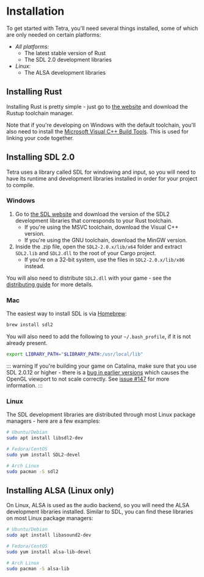 # Installation

To get started with Tetra, you'll need several things installed, some of which are only needed on certain platforms:

* *All platforms:*
    * The latest stable version of Rust
    * The SDL 2.0 development libraries
* *Linux:*
    * The ALSA development libraries

## Installing Rust

Installing Rust is pretty simple - just go to [the website](https://www.rust-lang.org/tools/install) and download the Rustup toolchain manager.

Note that if you're developing on Windows with the default toolchain, you'll also need to install the [Microsoft Visual C++ Build Tools](https://www.visualstudio.com/downloads/#build-tools-for-visual-studio-2017). This is used for linking your code together.

## Installing SDL 2.0

Tetra uses a library called SDL for windowing and input, so you will need to have its runtime and development libraries installed in order for your project to compile.

### Windows

1. Go to [the SDL website](https://www.libsdl.org/download-2.0.php) and download the version of the SDL2 development libraries that corresponds to your Rust toolchain.
    * If you're using the MSVC toolchain, download the Visual C++ version.
    * If you're using the GNU toolchain, download the MinGW version.
2. Inside the .zip file, open the `SDL2-2.0.x/lib/x64` folder and extract `SDL2.lib` and `SDL2.dll` to the root of your Cargo project.
    * If you're on a 32-bit system, use the files in `SDL2-2.0.x/lib/x86` instead.

You will also need to distribute `SDL2.dll` with your game - see the [distributing guide](./distributing.md) for more details.

### Mac

The easiest way to install SDL is via [Homebrew](http://brew.sh/):

```bash
brew install sdl2
```

You will also need to add the following to your `~/.bash_profile`, if it is not already present.

```bash
export LIBRARY_PATH="$LIBRARY_PATH:/usr/local/lib"
```

::: warning
If you're building your game on Catalina, make sure that you use SDL 2.0.12 or higher - there is a
[bug in earlier versions](https://hg.libsdl.org/SDL/rev/46b094f7d20e) which causes the OpenGL
viewport to not scale correctly. See [issue #147](https://github.com/17cupsofcoffee/tetra/issues/147)
for more information.
:::

### Linux

The SDL development libraries are distributed through most Linux package managers - here are a few examples:

```bash
# Ubuntu/Debian
sudo apt install libsdl2-dev

# Fedora/CentOS
sudo yum install SDL2-devel

# Arch Linux
sudo pacman -S sdl2
```

## Installing ALSA (Linux only)

On Linux, ALSA is used as the audio backend, so you will need the ALSA development libraries installed. Similar to SDL, you can find these libraries on most Linux package managers:

```bash
# Ubuntu/Debian
sudo apt install libasound2-dev

# Fedora/CentOS
sudo yum install alsa-lib-devel

# Arch Linux
sudo pacman -S alsa-lib
```
